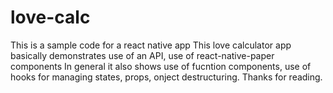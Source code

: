 # love-calc
This is a sample code for a react native app
This love calculator app basically demonstrates use of an API, use of react-native-paper components
In general it also shows use of fucntion components, use of hooks for managing states, props, onject destructuring.
Thanks for reading.
